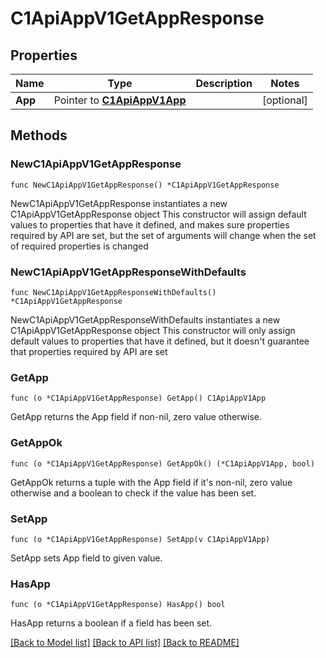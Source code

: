# C1ApiAppV1GetAppResponse

## Properties

Name | Type | Description | Notes
------------ | ------------- | ------------- | -------------
**App** | Pointer to [**C1ApiAppV1App**](C1ApiAppV1App.md) |  | [optional] 

## Methods

### NewC1ApiAppV1GetAppResponse

`func NewC1ApiAppV1GetAppResponse() *C1ApiAppV1GetAppResponse`

NewC1ApiAppV1GetAppResponse instantiates a new C1ApiAppV1GetAppResponse object
This constructor will assign default values to properties that have it defined,
and makes sure properties required by API are set, but the set of arguments
will change when the set of required properties is changed

### NewC1ApiAppV1GetAppResponseWithDefaults

`func NewC1ApiAppV1GetAppResponseWithDefaults() *C1ApiAppV1GetAppResponse`

NewC1ApiAppV1GetAppResponseWithDefaults instantiates a new C1ApiAppV1GetAppResponse object
This constructor will only assign default values to properties that have it defined,
but it doesn't guarantee that properties required by API are set

### GetApp

`func (o *C1ApiAppV1GetAppResponse) GetApp() C1ApiAppV1App`

GetApp returns the App field if non-nil, zero value otherwise.

### GetAppOk

`func (o *C1ApiAppV1GetAppResponse) GetAppOk() (*C1ApiAppV1App, bool)`

GetAppOk returns a tuple with the App field if it's non-nil, zero value otherwise
and a boolean to check if the value has been set.

### SetApp

`func (o *C1ApiAppV1GetAppResponse) SetApp(v C1ApiAppV1App)`

SetApp sets App field to given value.

### HasApp

`func (o *C1ApiAppV1GetAppResponse) HasApp() bool`

HasApp returns a boolean if a field has been set.


[[Back to Model list]](../README.md#documentation-for-models) [[Back to API list]](../README.md#documentation-for-api-endpoints) [[Back to README]](../README.md)


